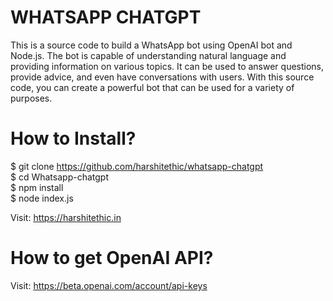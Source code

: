 # WHATSAPP CHATGPT
This is a source code to build a WhatsApp bot using OpenAI bot and Node.js. The bot is capable of understanding natural language and providing information on various topics. It can be used to answer questions, provide advice, and even have conversations with users. With this source code, you can create a powerful bot that can be used for a variety of purposes. <br>
# How to Install? 
$ git clone https://github.com/harshitethic/whatsapp-chatgpt <br>
$ cd Whatsapp-chatgpt <br>
$ npm install <br>
$ node index.js <br>

Visit: https://harshitethic.in <br>

# How to get OpenAI API?
Visit: https://beta.openai.com/account/api-keys
